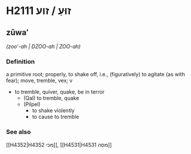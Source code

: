 # H2111 זוּעַ / זוע

## zûwaʻ

_(zoo'-ah | DZOO-ah | ZOO-ah)_

### Definition

a primitive root; properly, to shake off, i.e., (figuratively) to agitate (as with fear); move, tremble, vex; v

- to tremble, quiver, quake, be in terror
  - (Qal) to tremble, quake
  - (Pilpel)
    - to shake violently
    - to cause to tremble

### See also

[[H4352|H4352 מכי]], [[H4531|H4531 מסה]]
